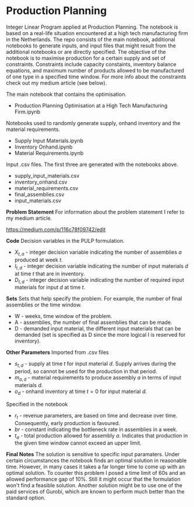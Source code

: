 # Production Planning
Integer Linear Program applied at Production Planning. The notebook is based on a real-life situation encountered at a high tech manufacturing firm in the Netherlands. The repo consists of the main notebook, additional notebooks to generate inputs, and input files that might result from the additional notebooks or are directly specified. The objective of the notebook is to maximise production for a certain supply and set of constraints. Constraints include capacity constaints, inventory balance equations, and maximum number of products allowed to be manufactured of one type in a specified time window. For more info about the constraints check out my medium article (see below).

The main notebook that contains the optimisation.
* Production Planning Optimisation at a High Tech Manufacturing Firm.ipynb

Notebooks used to randomly generate supply, onhand inventory and the material requirements.
* Supply Input Materials.ipynb
* Inventory Onhand.ipynb
* Material Requirements.ipynb

Input .csv files. The first three are generated with the notebooks above. 
* supply_input_materials.csv
* inventory_onhand.csv
* material_requirements.csv
* final_assemblies.csv
* input_materials.csv


**Problem Statement**
For information about the problem statement I refer to my medium article. 

https://medium.com/p/116c78f09742/edit 

**Code**
Decision variables in the PULP formulation.
* $X_{t, a}$ - integer decision variable indicating the number of assemblies _a_ produced at week _t_.
* $I_{t, d}$ - integer decision variable indicating the number of input materials _d_ at time _t_ that are in inventory. 
* $D_{t, d}$ - integer decision variable indicating the number of required input materials for input _d_ at time _t_.


**Sets**
Sets that help specify the problem. For example, the number of final assemblies or the time window. 
* W - weeks, time window of the problem.
* A - assemblies, the number of final assemblies that can be made.
* D - demanded input material, the different input materials that can be demanded (set is specified as D since the more logical I is reserved for inventory).


**Other Parameters**
Imported from .csv files
* $s_{t, d}$ - supply at time _t_ for input material _d_. Supply arrives during the period, so cannot be used for the production in that period.
* $m_{a, d}$ - material requirements to produce assembly _a_ in terms of input materials _d_.
* $o_{d}$ - onhand inventory at time $t=0$ for input material _d_.

Specified in the notebook
* $r_{t}$ - revenue parameters, are based on time and decrease over time. Consequently, early production is favoured. 
* $br$ - constant indicating the bottleneck rate in assemblies in a week. 
* $t_{a}$ - total production allowed for assembly _a_. Indicates that production in the given time window cannot exceed an upper limit. 

**Final Notes**
The solution is sensitive to specific input paramaters. Under certain circumstances the notebook finds an optimal solution in reasonable time. However, in many cases it takes a far longer time to come up with an optimal solution. To counter this problem I posed a time limit of 60s and an allowed performance gap of 10%. Still it might occur that the formulation won't find a feasible solution. Another solution might be to use one of the paid services of Gurobi, which are known to perform much better than the standard option. 
